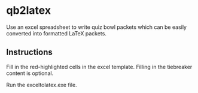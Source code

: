# qb2latex
Use an excel spreadsheet to write quiz bowl packets which can be easily converted into formatted LaTeX packets.

## Instructions

Fill in the red-highlighted cells in the excel template. Filling in the tiebreaker content is optional.

Run the exceltolatex.exe file.
